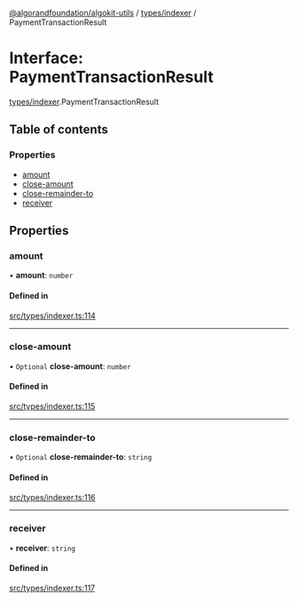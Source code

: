 [@algorandfoundation/algokit-utils](../README.md) / [types/indexer](../modules/types_indexer.md) / PaymentTransactionResult

# Interface: PaymentTransactionResult

[types/indexer](../modules/types_indexer.md).PaymentTransactionResult

## Table of contents

### Properties

- [amount](types_indexer.PaymentTransactionResult.md#amount)
- [close-amount](types_indexer.PaymentTransactionResult.md#close-amount)
- [close-remainder-to](types_indexer.PaymentTransactionResult.md#close-remainder-to)
- [receiver](types_indexer.PaymentTransactionResult.md#receiver)

## Properties

### amount

• **amount**: `number`

#### Defined in

[src/types/indexer.ts:114](https://github.com/algorandfoundation/algokit-utils-ts/blob/main/src/types/indexer.ts#L114)

___

### close-amount

• `Optional` **close-amount**: `number`

#### Defined in

[src/types/indexer.ts:115](https://github.com/algorandfoundation/algokit-utils-ts/blob/main/src/types/indexer.ts#L115)

___

### close-remainder-to

• `Optional` **close-remainder-to**: `string`

#### Defined in

[src/types/indexer.ts:116](https://github.com/algorandfoundation/algokit-utils-ts/blob/main/src/types/indexer.ts#L116)

___

### receiver

• **receiver**: `string`

#### Defined in

[src/types/indexer.ts:117](https://github.com/algorandfoundation/algokit-utils-ts/blob/main/src/types/indexer.ts#L117)
